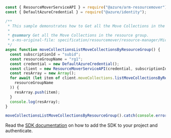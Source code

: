 ```javascript
const { ResourceMoverServiceAPI } = require("@azure/arm-resourcemover");
const { DefaultAzureCredential } = require("@azure/identity");

/**
 * This sample demonstrates how to Get all the Move Collections in the resource group.
 *
 * @summary Get all the Move Collections in the resource group.
 * x-ms-original-file: specification/resourcemover/resource-manager/Microsoft.Migrate/stable/2021-08-01/examples/MoveCollections_ListMoveCollectionsByResourceGroup.json
 */
async function moveCollectionsListMoveCollectionsByResourceGroup() {
  const subscriptionId = "subid";
  const resourceGroupName = "rg1";
  const credential = new DefaultAzureCredential();
  const client = new ResourceMoverServiceAPI(credential, subscriptionId);
  const resArray = new Array();
  for await (let item of client.moveCollections.listMoveCollectionsByResourceGroup(
    resourceGroupName
  )) {
    resArray.push(item);
  }
  console.log(resArray);
}

moveCollectionsListMoveCollectionsByResourceGroup().catch(console.error);
```

Read the [SDK documentation](https://github.com/Azure/azure-sdk-for-js/blob/%40azure%2Farm-resourcemover_2.0.1/sdk/resourcemover/arm-resourcemover/README.md) on how to add the SDK to your project and authenticate.
